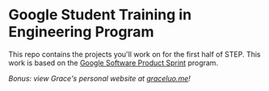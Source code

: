 # Google Student Training in Engineering Program

This repo contains the projects you'll work on for the first half of STEP.
This work is based on the [Google Software Product Sprint](https://g.co/softwareproductsprint) program.

_Bonus: view Grace's personal website at [graceluo.me](https://graceluo.me)!_
